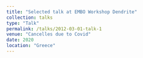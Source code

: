 ```yaml
---
title: "Selected talk at EMBO Workshop Dendrite"
collection: talks
type: "Talk"
permalink: /talks/2012-03-01-talk-1
venue: "Cancelles due to Covid"
date: 2020
location: "Greece"
---
```


